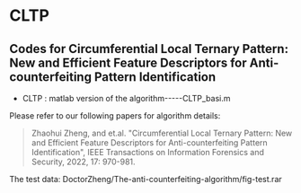 # CLTP

## Codes for Circumferential Local Ternary Pattern: New and Efficient Feature Descriptors for Anti-counterfeiting Pattern Identification

- CLTP : matlab version of the algorithm-----CLTP_basi.m

Please refer to our following papers for algorithm details:

> Zhaohui Zheng, and et.al. "Circumferential Local Ternary Pattern: New and Efficient Feature Descriptors for Anti-counterfeiting Pattern Identification", IEEE Transactions on Information Forensics and Security, 2022, 17: 970-981.

The test data: DoctorZheng/The-anti-counterfeiting-algorithm/fig-test.rar
